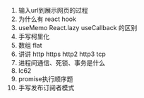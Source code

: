 1. 输入url到展示网页的过程
1. 为什么有 react hook
2. useMemo React.lazy useCallback 的区别
3. 手写柯里化
4. 数组 flat
5. 讲讲 http https http2 http3 tcp
6. 进程间通信、死锁、事务是什么
7. lc62
8. promise执行顺序题
9. 手写发布订阅者模式
